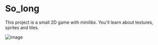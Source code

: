 # So_long
This project is a small 2D game with minilibx. You'll learn about textures, sprites and tiles.

![image](https://drive.google.com/uc?export=view&id=16AvErhyQLlH075q7Aw-rsdrc494xHtS5)
